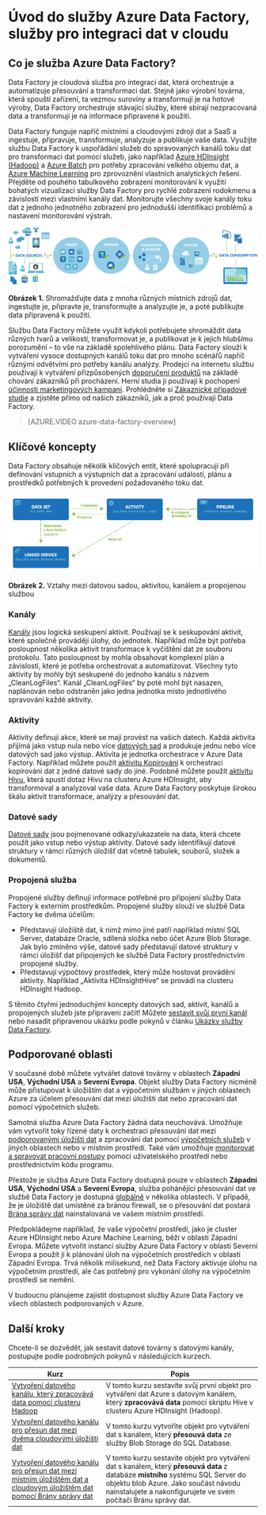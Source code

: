 <properties 
    pageTitle="Úvod do služby Data Factory, služby pro integraci dat | Microsoft Azure" 
    description="Dozvíte se, že Data Factory je cloudová služba pro integraci dat, která orchestruje a automatizuje přesouvání a transformaci dat." 
    keywords="integrace dat, integrace dat v cloudu, co je azure data factory"
    services="data-factory" 
    documentationCenter="" 
    authors="spelluru" 
    manager="jhubbard" 
    editor="monicar"/>

<tags 
    ms.service="data-factory" 
    ms.workload="data-services" 
    ms.tgt_pltfrm="na" 
    ms.devlang="na" 
    ms.topic="get-started-article" 
    ms.date="09/08/2016" 
    ms.author="spelluru"/>

# Úvod do služby Azure Data Factory, služby pro integraci dat v cloudu

## Co je služba Azure Data Factory? 
Data Factory je cloudová služba pro integraci dat, která orchestruje a automatizuje přesouvání a transformaci dat. Stejně jako výrobní továrna, která spouští zařízení, ta vezmou suroviny a transformují je na hotové výroby, Data Factory orchestruje stávající služby, které sbírají nezpracovaná data a transformují je na informace připravené k použití. 

Data Factory funguje napříč místními a cloudovými zdroji dat a SaaS a ingestuje, připravuje, transformuje, analyzuje a publikuje vaše data. Využijte službu Data Factory k uspořádání služeb do spravovaných kanálů toku dat pro transformaci dat pomocí služeb, jako například [Azure HDInsight (Hadoop)](http://azure.microsoft.com/documentation/services/hdinsight/) a [Azure Batch](https://azure.microsoft.com/documentation/services/batch/) pro potřeby zpracování velkého objemu dat, a [Azure Machine Learning](https://azure.microsoft.com/documentation/services/machine-learning/) pro zprovoznění vlastních analytických řešení. Přejděte od pouhého tabulkového zobrazení monitorování k využití bohatých vizualizací služby Data Factory pro rychlé zobrazení rodokmenu a závislostí mezi vlastními kanály dat. Monitorujte všechny svoje kanály toku dat z jednoho jednotného zobrazení pro jednodušší identifikaci problémů a nastavení monitorování výstrah.

![Diagram: Přehled služby Data Factory, služby pro integraci dat](./media/data-factory-introduction/what-is-azure-data-factory.png)

**Obrázek 1.** Shromažďujte data z mnoha různých místních zdrojů dat, ingestujte je, připravte je, transformujte a analyzujte je, a poté publikujte data připravená k použití.

Službu Data Factory můžete využít kdykoli potřebujete shromáždit data různých tvarů a velikostí, transformovat je, a publikovat je k jejich hlubšímu porozumění – to vše na základě spolehlivého plánu. Data Factory slouží k vytváření vysoce dostupných kanálů toku dat pro mnoho scénářů napříč různými odvětvími pro potřeby kanálu analýzy. Prodejci na internetu službu používají k vytváření přizpůsobených [doporučení produktů](data-factory-product-reco-usecase.md) na základě chování zákazníků při procházení. Herní studia ji používají k pochopení [účinnosti marketingových kampaní](data-factory-customer-profiling-usecase.md). Prohlédněte si [Zákaznické případové studie](data-factory-customer-case-studies.md) a zjistěte přímo od našich zákazníků, jak a proč používají Data Factory. 

> [AZURE.VIDEO azure-data-factory-overview]

## Klíčové koncepty

Data Factory obsahuje několik klíčových entit, které spolupracují při definování vstupních a výstupních dat a zpracování událostí, plánu a prostředků potřebných k provedení požadovaného toku dat.

![Diagram: Data Factory, služba pro integraci dat v cloudu – základní koncepce](./media/data-factory-introduction/data-integration-service-key-concepts.png)

**Obrázek 2.** Vztahy mezi datovou sadou, aktivitou, kanálem a propojenou službou

### Kanály
[Kanály](data-factory-create-pipelines.md) jsou logická seskupení aktivit. Používají se k seskupování aktivit, které společně provádějí úlohy, do jednotek. Například může být potřeba posloupnost několika aktivit transformace k vyčištění dat ze souboru protokolu. Tato posloupnost by mohla obsahovat komplexní plán a závislosti, které je potřeba orchestrovat a automatizovat. Všechny tyto aktivity by mohly být seskupené do jednoho kanálu s názvem „CleanLogFiles“. Kanál „CleanLogFiles“ by poté mohl být nasazen, naplánován nebo odstraněn jako jedna jednotka místo jednotlivého spravování každé aktivity.

### Aktivity
Aktivity definují akce, které se mají provést na vašich datech. Každá aktivita přijímá jako vstup nula nebo více [datových sad](data-factory-create-datasets.md) a produkuje jednu nebo více datových sad jako výstup. Aktivita je jednotka orchestrace v Azure Data Factory. Například můžete použít [aktivitu Kopírování](data-factory-data-movement-activities.md) k orchestraci kopírování dat z jedné datové sady do jiné. Podobně můžete použít [aktivitu Hivu](data-factory-data-transformation-activities.md), která spustí dotaz Hivu na clusteru Azure HDInsight, aby transformoval a analyzoval vaše data. Azure Data Factory poskytuje širokou škálu aktivit transformace, analýzy a přesouvání dat. 

### Datové sady
[Datové sady](data-factory-create-datasets.md) jsou pojmenované odkazy/ukazatele na data, která chcete použít jako vstup nebo výstup aktivity. Datové sady identifikují datové struktury v rámci různých úložišť dat včetně tabulek, souborů, složek a dokumentů.

### Propojená služba
Propojené služby definují informace potřebné pro připojení služby Data Factory k externím prostředkům. Propojené služby slouží ve službě Data Factory ke dvěma účelům:

- Představují úložiště dat, k nimž mimo jiné patří například místní SQL Server, databáze Oracle, sdílená složka nebo účet Azure Blob Storage. Jak bylo zmíněno výše, datové sady představují datové struktury v rámci úložišť dat připojených ke službě Data Factory prostřednictvím propojené služby.
- Představují výpočtový prostředek, který může hostovat provádění aktivity. Například „Aktivita HDInsightHive“ se provádí na clusteru HDInsight Hadoop.

S těmito čtyřmi jednoduchými koncepty datových sad, aktivit, kanálů a propojených služeb jste připraveni začít! Můžete [sestavit svůj první kanál](data-factory-build-your-first-pipeline.md) nebo nasadit připravenou ukázku podle pokynů v článku [Ukázky služby Data Factory](data-factory-samples.md). 

## Podporované oblasti
V současné době můžete vytvářet datové továrny v oblastech **Západní USA**, **Východní USA** a **Severní Evropa**. Objekt služby Data Factory nicméně může přistupovat k úložištím dat a výpočetním službám v jiných oblastech Azure za účelem přesouvání dat mezi úložišti dat nebo zpracování dat pomocí výpočetních služeb. 

Samotná služba Azure Data Factory žádná data neuchovává. Umožňuje vám vytvořit toky řízené daty k orchestraci přesouvání dat mezi [podporovanými úložišti dat](data-factory-data-movement-activities.md#supported-data-stores) a zpracování dat pomocí [výpočetních služeb](data-factory-compute-linked-services.md) v jiných oblastech nebo v místním prostředí. Také vám umožňuje [monitorovat a spravovat pracovní postupy](data-factory-monitor-manage-pipelines.md) pomocí uživatelského prostředí nebo prostřednictvím kódu programu. 

Přestože je služba Azure Data Factory dostupná pouze v oblastech **Západní USA**, **Východní USA** a **Severní Evropa**, služba pohánějící přesouvání dat ve službě Data Factory je dostupná [globálně](data-factory-data-movement-activities.md#global) v několika oblastech. V případě, že je úložiště dat umístěné za bránou firewall, se o přesouvání dat postará [Brána správy dat](data-factory-move-data-between-onprem-and-cloud.md) nainstalovaná ve vašem místním prostředí. 

Předpokládejme například, že vaše výpočetní prostředí, jako je cluster Azure HDInsight nebo Azure Machine Learning, běží v oblasti Západní Evropa. Můžete vytvořit instanci služby Azure Data Factory v oblasti Severní Evropa a použít ji k plánování úloh na výpočetních prostředích v oblasti Západní Evropa. Trvá několik milisekund, než Data Factory aktivuje úlohu na výpočetním prostředí, ale čas potřebný pro vykonání úlohy na výpočetním prostředí se nemění.

V budoucnu plánujeme zajistit dostupnost služby Azure Data Factory ve všech oblastech podporovaných v Azure.
  
## Další kroky
Chcete-li se dozvědět, jak sestavit datové továrny s datovými kanály, postupujte podle podrobných pokynů v následujících kurzech. 

Kurz | Popis
-------- | -----------
[Vytvoření datového kanálu, který zpracovává data pomocí clusteru Hadoop](data-factory-build-your-first-pipeline.md) | V tomto kurzu sestavíte svůj první objekt pro vytváření dat Azure s datovým kanálem, který **zpracovává data** pomocí skriptu Hive v clusteru Azure HDInsight (Hadoop). |
[Vytvoření datového kanálu pro přesun dat mezi dvěma cloudovými úložišti dat](data-factory-copy-data-from-azure-blob-storage-to-sql-database.md) | V tomto kurzu vytvoříte objekt pro vytváření dat s kanálem, který **přesouvá data** ze služby Blob Storage do SQL Database.
[Vytvoření datového kanálu pro přesun dat mezi místním úložištěm dat a cloudovým úložištěm dat pomocí Brány správy dat](data-factory-move-data-between-onprem-and-cloud.md) | V tomto kurzu sestavíte objekt pro vytváření dat s kanálem, který **přesouvá data** z databáze **místního** systému SQL Server do objektu blob Azure. Jako součást návodu nainstalujete a nakonfigurujete ve svém počítači Bránu správy dat. 


<!--HONumber=sep16_HO2-->


